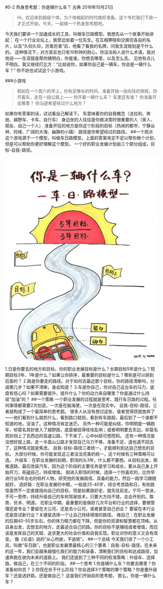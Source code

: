 #0-2 热身思考题：你是辆什么车？
古典 2016年10月21日

>Hi，欢迎来到超级个体，为个体崛起的时代做好准备。这个专栏我们下周一才正式开始，今天，一起做一个热身思考题吧。

今天我们要讲一个加速成长的工具，叫做车日路模型。我想先从一个故事开始讲起：
在一个行业论坛上，我旁边坐着一位先生。在互相寒暄和交换完各自的名片，以及“久仰久仰，厉害厉害”后，他看了看我的名牌，问我生涯规划是干什么的。
这种情况下，对方其实也只有10秒钟的耐心，你没法和人说什么术语，我对他说——生涯就是帮你搞明白，你是谁，你想去哪里，以及怎么去。
见他有点儿不明白，我又继续打比方：“比如说你，如果你自己是一辆车，你会是一辆什么车？”
你不妨也试试这个小游戏。

###小游戏
>假如在一个周六的早上，你有足够长的时间，准备开始一段向往的旅程，你开着车，走在一段公路上——
你开着一辆什么车？
车里还有谁？
你准备开去哪里？
你沿途希望经过什么地方？

如果你有答案的话，试试看自己解读下。
车意味着你的自我概念（法拉利、奔驰、越野车、卡车、自行车）
身边坐的人往往是你做决策时很重要的人（家人、朋友、自己一个人）
准备开往的地方是你这个阶段的目标（热闹的都市、宁静丛林、险峰、广阔的大海、幽静的小镇）
路径是你希望经过的路径。
##一个观点
这个游戏源于一个模型，叫做车日路模型。上面的答案肯定不足以帮你做个计划，但是可以帮助你更好理解这个模型。
一个好的职业发展计划由三个部分组成，目标-自我-路径。

![](./_image/WechatIMG9.png)

1.日是你要去的地方和目标。你的职业发展目标是什么？长期目标5年是什么？短期目标3年、1年是什么？如果让你排序，最重要的目标是什么？哪些是可以排到后面的？
2.路是你要走的路径。对于如何去最近那个目标，你的路径清晰吗，分成哪几步？如果不清晰，谁会知道？
3.车是你自己，你对自己这台车的马力、底盘有信心吗？如果需要提升，提升什么？你的动力来自哪里？你是通过什么持续“加油”的？
##一个策略
一个职业发展的过程就是思考、践行车日路的过程。任何事情都需要2次创造，一次是在脑海里，一次是在现实中。
自我-目标-路径，三者就构成了一个最简单的思考题。
很多人从没有想过这些，或者觉得烦就放弃了——他们看到什么就抓什么，看到路口就拐，看到有车就超，最后到了一个谁都不知道的地，没油了。这种情况肯定迷茫。
另外一种可能是纠结，你明明是一辆跑车，却莫名其妙驶入了越野路，底盘被挂得吱哇乱响；或者明明要去东边，却莫名其妙拐上了去西边的高速公路，下不来了。心中纠结可想而知。
还有一种情况是没想好就上路，走一半盘山公路才发现自己马力不够，准备不足，退也退不回去了，这种情况就是焦虑。
自我-目标-路径三者统一，才能顺利到达自己想去的目标。
大部分时候，你可能发现这三者没法完美的统一，这个时候有三种策略可以选。
升级车：在职业发展的初期，职场的头3年，什么都不要想。从目标出发，倒推道路，最后改装汽车，因为这个阶段的主要任务是学习和成长，要从自己身上开始开刀，死磕自己，持续增值。
刚进入职场的时候，选择一个你喜欢的，比你早进行业5年左右的标杆人物，研究他的发展路径、具备的能力，然后一路学习跟随就好。
选好路：在职业发展的中期，一般是25-40岁，综合考虑路和日，有些路径虽然不一定直接指向自己的目标，但是如果路好走，就先往前走。宁可一思进，不可一思停，持续升级自己的车和驾驶技术，只要大方向不错，总会开到的。取势、优术、明道。
在职业中期，最重要的是做好几次平台和行业的选择，要做管理还是专业？要留在大公司，还是去小公司，或者甚至自己创业？ 要留在本行业还是尝试新行业？关键是选择一个让自己持续增值的路径。
做自己：在职业发展的后期40-55岁左右，你的体力精力都在下降，但是你的资源和智慧都在顶峰。从自身出发，去想去的地方，走最适合自己的路。你的目标不是赚钱或者增值，而应该是发挥自己的天赋、追求更大的社会价值和自我实现。职业对你的意义又会有改变。
像《论语》说的“从心所欲，不逾矩”。
##一个总结
今天我们讲了一个小工具，叫做“车日路”。也是职业发展里最核心的三个要素：自我-目标-路径。在未来的这一年，我们会越来越强化我们的能力和装备，清晰我们的目标和达成路径，加速奔跑在驶向未来的道路上。
我们还提到了三种不同的校准策略：升级车、选择路、做自己，在三个不同的阶段。
##一个思考
1.你是辆什么车？你要去哪里？你准备如何去？
2.你现在处于什么阶段？你会选择3个策略的哪个策略？你是要升级车？还是选好路，还是做自己？
这是我们开始前的思考题，
那么，你是一辆什么车？